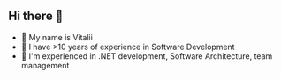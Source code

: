 ## Hi there 👋

- 🔭 My name is Vitalii
- 🌱 I have >10 years of experience in Software Development
- 👯 I'm experienced in .NET development, Software Architecture, team management
